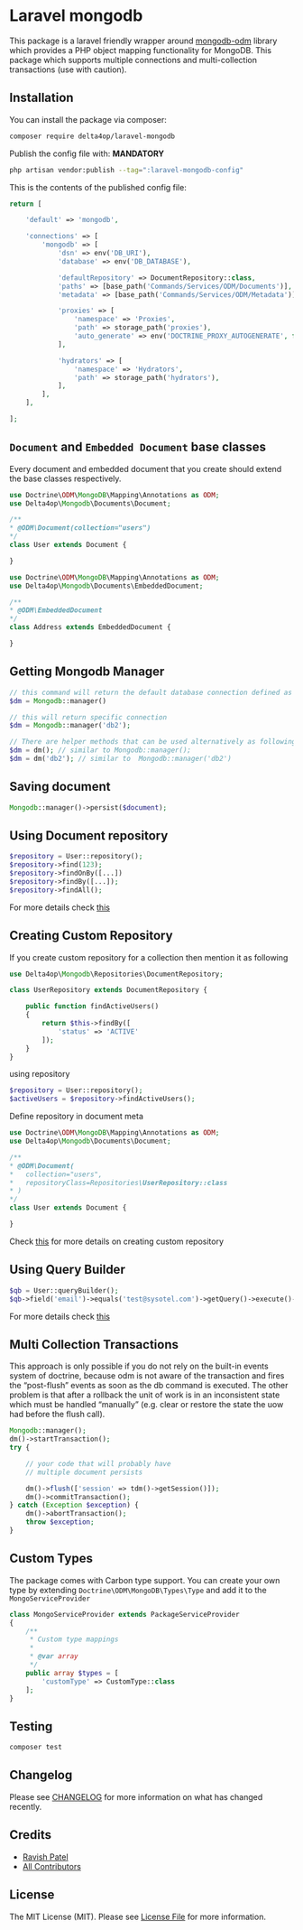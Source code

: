 # Laravel mongodb

[comment]: <> ([![Latest Version on Packagist]&#40;https://img.shields.io/packagist/v/:vendor_slug/:package_slug.svg?style=flat-square&#41;]&#40;https://packagist.org/packages/:vendor_slug/:package_slug&#41;)

[comment]: <> ([![GitHub Tests Action Status]&#40;https://img.shields.io/github/workflow/status/:vendor_slug/:package_slug/run-tests?label=tests&#41;]&#40;https://github.com/:vendor_slug/:package_slug/actions?query=workflow%3Arun-tests+branch%3Amain&#41;)

[comment]: <> ([![GitHub Code Style Action Status]&#40;https://img.shields.io/github/workflow/status/:vendor_slug/:package_slug/Check%20&%20fix%20styling?label=code%20style&#41;]&#40;https://github.com/:vendor_slug/:package_slug/actions?query=workflow%3A"Check+%26+fix+styling"+branch%3Amain&#41;)

[comment]: <> ([![Total Downloads]&#40;https://img.shields.io/packagist/dt/:vendor_slug/:package_slug.svg?style=flat-square&#41;]&#40;https://packagist.org/packages/:vendor_slug/:package_slug&#41;)

This package is a laravel friendly wrapper around [mongodb-odm](https://github.com/doctrine/mongodb-odm) library which provides a PHP object mapping functionality for MongoDB. This package which supports multiple connections and multi-collection transactions (use with caution).

## Installation

You can install the package via composer:

```bash
composer require delta4op/laravel-mongodb
```

Publish the config file with: **MANDATORY**

```bash
php artisan vendor:publish --tag=":laravel-mongodb-config"
```

This is the contents of the published config file:

```php
return [

    'default' => 'mongodb',

    'connections' => [
        'mongodb' => [
            'dsn' => env('DB_URI'),
            'database' => env('DB_DATABASE'),

            'defaultRepository' => DocumentRepository::class,
            'paths' => [base_path('Commands/Services/ODM/Documents')],
            'metadata' => [base_path('Commands/Services/ODM/Metadata')],

            'proxies' => [
                'namespace' => 'Proxies',
                'path' => storage_path('proxies'),
                'auto_generate' => env('DOCTRINE_PROXY_AUTOGENERATE', false)
            ],

            'hydrators' => [
                'namespace' => 'Hydrators',
                'path' => storage_path('hydrators'),
            ],
        ],
    ],

];
```

## `Document` and `Embedded Document` base classes
Every document and embedded document that you create should extend the base classes respectively.
```php
use Doctrine\ODM\MongoDB\Mapping\Annotations as ODM;
use Delta4op\Mongodb\Documents\Document;

/**
* @ODM\Document(collection="users")
*/
class User extends Document {

}
```

```php
use Doctrine\ODM\MongoDB\Mapping\Annotations as ODM;
use Delta4op\Mongodb\Documents\EmbeddedDocument;

/**
* @ODM\EmbeddedDocument
*/
class Address extends EmbeddedDocument {

}
```

## Getting Mongodb Manager
```php
// this command will return the default database connection defined as per config/mongodb.php
$dm = Mongodb::manager()

// this will return specific connection
$dm = Mongodb::manager('db2');

// There are helper methods that can be used alternatively as following
$dm = dm(); // similar to Mongodb::manager();
$dm = dm('db2'); // similar to  Mongodb::manager('db2')
```

## Saving document
```php
Mongodb::manager()->persist($document);
```

## Using Document repository
```php
$repository = User::repository();
$repository->find(123);
$repository->findOnBy([...])
$repository->findBy([...]);
$repository->findAll();
```
For more details check [this](https://www.doctrine-project.org/projects/doctrine-mongodb-odm/en/stable/reference/document-repositories.html#document-repositories)

## Creating Custom Repository
If you create custom repository for a collection then mention it as following
```php
use Delta4op\Mongodb\Repositories\DocumentRepository;

class UserRepository extends DocumentRepository {

    public function findActiveUsers()
    {
        return $this->findBy([
            'status' => 'ACTIVE'
        ]);
    }
}
```
using repository
```php
$repository = User::repository();
$activeUsers = $repository->findActiveUsers();
```
Define repository in document meta
```php
use Doctrine\ODM\MongoDB\Mapping\Annotations as ODM;
use Delta4op\Mongodb\Documents\Document;

/**
* @ODM\Document(
*   collection="users",
*   repositoryClass=Repositories\UserRepository::class
* )
*/
class User extends Document {

}
```
Check [this](https://www.doctrine-project.org/projects/doctrine-mongodb-odm/en/stable/reference/document-repositories.html#custom-repositories) for more details on creating custom repository

## Using Query Builder
```PHP
$qb = User::queryBuilder();
$qb->field('email')->equals('test@sysotel.com')->getQuery()->execute()->toArray();
```
For more details check [this](https://www.doctrine-project.org/projects/doctrine-mongodb-odm/en/stable/reference/query-builder-api.html#query-builder-api)

## Multi Collection Transactions
This approach is only possible if you do not rely on the built-in events system of doctrine, because odm is not aware of the transaction and fires the “post-flush” events as soon as the db command is executed.
The other problem is that after a rollback the unit of work is in an inconsistent state which must be handled “manually” (e.g. clear or restore the state the uow had before the flush call).
```php
Mongodb::manager();
dm()->startTransaction();
try {

    // your code that will probably have
    // multiple document persists

    dm()->flush(['session' => tdm()->getSession()]);
    dm()->commitTransaction();
} catch (Exception $exception) {
    dm()->abortTransaction();
    throw $exception;
}
```
## Custom Types
The package comes with Carbon type support. You can create your own type by extending `Doctrine\ODM\MongoDB\Types\Type` and add it to the `MongoServiceProvider`
```php
class MongoServiceProvider extends PackageServiceProvider
{
    /**
     * Custom type mappings
     *
     * @var array
     */
    public array $types = [
        'customType' => CustomType::class
    ];
}
```
## Testing

```bash
composer test
```

## Changelog

Please see [CHANGELOG](CHANGELOG.md) for more information on what has changed recently.

## Credits

- [Ravish Patel](https://github.com/delta4op)
- [All Contributors](../../contributors)

## License

The MIT License (MIT). Please see [License File](LICENSE.md) for more information.
